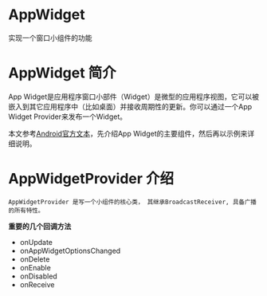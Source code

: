 # AppWidget
实现一个窗口小组件的功能

# AppWidget 简介
App Widget是应用程序窗口小部件（Widget）是微型的应用程序视图，它可以被嵌入到其它应用程序中（比如桌面）并接收周期性的更新。你可以通过一个App Widget Provider来发布一个Widget。

本文参考[Android官方文本](https://developer.android.com/guide/topics/appwidgets/index.html)，先介绍App Widget的主要组件，然后再以示例来详细说明。

# AppWidgetProvider 介绍
    AppWidgetProvider 是写一个小组件的核心类， 其继承BroadcastReceiver, 具备广播的所有特性。

 **重要的几个回调方法**
 * onUpdate
 * onAppWidgetOptionsChanged
 * onDelete
 * onEnable
 * onDisabled
 * onReceive

